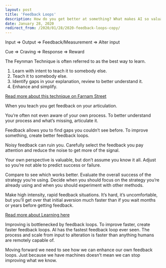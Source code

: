 ```yaml
---
layout: post
title: 'Feedback Loops'
description: How do you get better at something? What makes AI so valuable?
date: January 28, 2020
redirect_from: /2020/01/28/2020-feedback-loops-copy/
---
```


Input => Output => Feedback/Measurement => Alter input

Cue => Craving => Response => Reward

The Feynman Technique is often referred to as the best way to learn.
1. Learn with intent to teach it to somebody else.
2. Teach it to somebody else.
3. Identify gaps in your explanation, review to better understand it.
4. Enhance and simplify.

[Read more about this technique on Farnam Street](https://fs.blog/2012/04/feynman-technique/)


When you teach you get feedback on your articulation.

You’re often not even aware of your own process. To better understand your process and what’s missing, articulate it.

Feedback allows you to find gaps you couldn’t see before. To improve something, create better feedback loops. 

Noisy feedback can ruin you. Carefully select the feedback you pay attention and reduce the noise to get more of the signal.

Your own perspective is valuable, but don’t assume you know it all. Adjust so you’re not able to predict success or failure.

Compare to see which works better. Evaluate the overall success of the strategy you’re using. Decide when you should focus on the strategy you’re already using and when you should experiment with other methods.

Make high intensity, rapid feedback situations. It’s hard, it’s uncomfortable, but you’ll get over that initial aversion much faster than if you wait months or years before getting feedback.

[Read more about Learning here](https://lukasmurdock.com/ultralearning/)

Improving is bottlenecked by feedback loops. To improve faster, create faster feedback loops. AI has the fastest feedback loop ever seen. The process and scale from input to alteration is faster than anything humans are remotely capable of. 

Moving forward we need to see how we can enhance our own feedback loops. Just because we have machines doesn’t mean we can stop improving what we know.